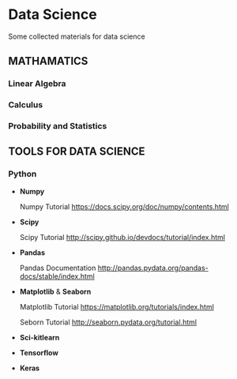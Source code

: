 # Data Science
Some collected materials for data science



## MATHAMATICS

### Linear Algebra

### Calculus

### Probability and Statistics



## TOOLS FOR DATA SCIENCE

### Python

- **Numpy**

  Numpy Tutorial https://docs.scipy.org/doc/numpy/contents.html

- **Scipy**

  Scipy Tutorial http://scipy.github.io/devdocs/tutorial/index.html

- **Pandas**

  Pandas Documentation http://pandas.pydata.org/pandas-docs/stable/index.html

- **Matplotlib** & **Seaborn**

  Matplotlib Tutorial  https://matplotlib.org/tutorials/index.html

  Seborn Tutorial http://seaborn.pydata.org/tutorial.html

- **Sci-kitlearn**

  

- **Tensorflow**

  

- **Keras**

  



